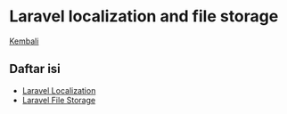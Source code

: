 # Laravel localization and file storage

[Kembali](../readme.md)

## Daftar isi

- [Laravel Localization](laravel-localization.md)
- [Laravel File Storage](laravel-file-storage.md)
